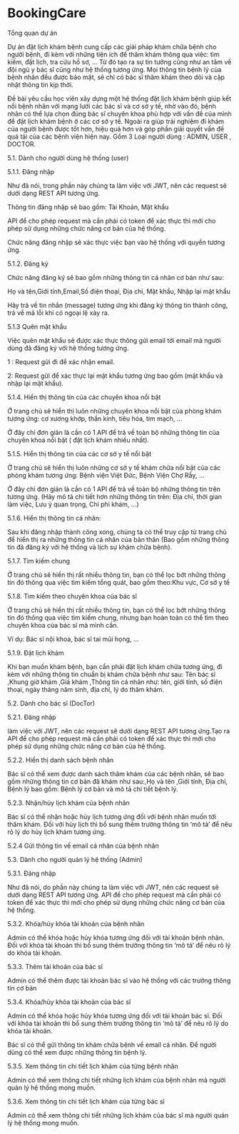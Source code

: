 # BookingCare
Tổng quan dự án 

Dự án đặt lịch khám bệnh cung cấp các giải pháp khám chữa bệnh cho người bệnh, đi kèm với những tiện ích để thăm khám thông qua việc: tìm kiếm, đặt lịch, tra cứu hồ sơ, ... Từ đó tạo ra sự tin tưởng cũng như an tâm về đội ngũ y bác sĩ cũng như hệ thống tương ứng. Mọi thông tin bệnh lý của bệnh nhân đều được bảo mật, sẽ chỉ có bác sĩ thăm khám theo dõi và cập nhật thông tin kịp thời.

Đề bài yêu cầu học viên xây dựng một hệ thống đặt lịch khám bệnh giúp kết nối bệnh nhân với mạng lưới các bác sĩ và cơ sở y tế, nhờ vào đó, bệnh nhân có thể lựa chọn đúng bác sĩ chuyên khoa phù hợp với vấn đề của mình để đặt lịch khám bệnh ở các cơ sở y tế. Ngoài ra giúp trải nghiệm đi khám của người bệnh được tốt hơn, hiệu quả hơn và góp phần giải quyết vấn đề quá tải của các bệnh viện hiện nay.
Gồm 3 Loại người dùng : ADMIN, USER , DOCTOR.

5.1. Dành cho người dùng hệ thống (user)

5.1.1. Đăng nhập

Như đã nói, trong phần này chúng ta làm việc với JWT, nên các request sẽ dưới dạng REST API tương ứng.

Thông tin đăng nhập sẽ bao gồm: Tài Khoản, Mật khẩu

API để cho phép request mà cần phải có token để xác thực thì mới cho phép sử dụng những chức năng cơ bản của hệ thống.

Chức năng đăng nhập sẽ xác thực việc bạn vào hệ thống với quyền tương ứng.

5.1.2. Đăng ký

Chức năng đăng ký sẽ bao gồm những thông tin cá nhân cơ bản như sau:

Họ và tên,Giới tính,Email,Số điện thoại, Địa chỉ, Mật khẩu, Nhập lại mật khẩu

Hãy trả về tin nhắn (message) tương ứng khi đăng ký thông tin thành công, trả về mã lỗi khi có ngoại lệ xảy ra.

5.1.3 Quên mật khẩu

Việc quên mật khẩu sẽ được xác thực thông gửi email tới email mà người dùng đã đăng ký với hệ thống tương ứng.

1 : Request gửi đi để xác nhận email.

2: Request gửi để xác thực lại mật khẩu tương ứng bao gồm (mật khẩu và nhập lại mật khẩu).

5.1.4. Hiển thị thông tin của các chuyên khoa nổi bật

Ở trang chủ sẽ hiển thị luôn những chuyên khoa nổi bật của phòng khám tương ứng: cơ xương khớp, thần kinh, tiêu hóa, tim mạch, ...

Ở đây chỉ đơn giản là cần có 1 API để trả về toàn bộ những thông tin của chuyên khoa nổi bật ( đặt lịch khám nhiều nhất).

5.1.5. Hiển thị thông tin của các cơ sở y tế nổi bật

Ở trang chủ sẽ hiển thị luôn những cơ sở y tế khám chữa nổi bật của các phòng khám tương ứng: Bệnh viện Việt Đức, Bệnh Viện Chợ Rẫy, ...

Ở đây chỉ đơn giản là cần có 1 API để trả về toàn bộ những thông tin trên tương ứng. (Hãy mô tả chi tiết hơn những thông tin trên: Địa chỉ, thời gian làm việc, Lưu ý quan trọng, Chi phí khám, ...)

5.1.6. Hiển thị thông tin cá nhân:

Sau khi đăng nhập thành công xong, chúng ta có thể truy cập từ trang chủ để hiển thị ra những thông tin cá nhân của bản thân (Bao gồm những thông tin đã đăng ký với hệ thống và lịch sự khám chữa bệnh).

5.1.7. Tìm kiếm chung

Ở trang chủ sẽ hiển thị rất nhiều thông tin, bạn có thể lọc bớt những thông tin đó thông qua việc tìm kiếm tổng quát, bao gồm theo:Khu vực, Cơ sở y tế

5.1.8. Tìm kiếm theo chuyên khoa của bác sĩ

Ở trang chủ sẽ hiển thị rất nhiều thông tin, bạn có thể lọc bớt những thông tin đó thông qua việc tìm kiếm chung, nhưng bạn hoàn toàn có thể tìm theo chuyên khoa của bác sĩ mà mình cần.

Ví dụ: Bác sĩ nội khoa, bác sĩ tai mũi họng, ...

5.1.9. Đặt lịch khám

Khi bạn muốn khám bệnh, bạn cần phải đặt lịch khám chữa tương ứng, đi kèm với những thông tin chuẩn bị khám chữa bệnh như sau: Tên bác sĩ ,Khung giờ khám ,Giá khám ,Thông tin cá nhân như: tên, giới tính, số điện thoại, ngày tháng năm sinh, địa chỉ, lý do thăm khám.

5.2. Dành cho bác sĩ (DocTor)

5.2.1. Đăng nhập

làm việc với JWT, nên các request sẽ dưới dạng REST API tương ứng.Tạo ra API để cho phép request mà cần phải có token để xác thực thì mới cho phép sử dụng những chức năng cơ bản của hệ thống.

5.2.2. Hiển thị danh sách bệnh nhân

Bác sĩ có thể xem được danh sách thăm khám của các bệnh nhân, sẽ bao gồm những thông tin cơ bản đã khám như sau:,Họ và tên ,Giới tính, Địa chỉ, Bệnh lý bao gồm: Bệnh lý cơ bản và mô tả chi tiết bệnh lý.

5.2.3. Nhận/hủy lịch khám của bệnh nhân

Bác sĩ có thể nhận hoặc hủy lịch tương ứng đối với bệnh nhân muốn tới thăm khám. Đối với hủy lịch thì bổ sung thêm trường thông tin ‘mô tả’ để nêu rõ lý do hủy lịch khám tương ứng.

5.2.4 Gửi thông tin về email cá nhân của bệnh nhân

5.3. Dành cho người quản lý hệ thống (Admin)

5.3.1. Đăng nhập

Như đã nói, do phần này chúng ta làm việc với JWT, nên các request sẽ dưới dạng REST API tương ứng.  API để cho phép request mà cần phải có token để xác thực thì mới cho phép sử dụng những chức năng cơ bản của hệ thống.

5.3.2. Khóa/hủy khóa tài khoản của bệnh nhân

Admin có thể khóa hoặc hủy khóa tương ứng đối với tài khoản bệnh nhân. Đối với khóa tài khoản thì bổ sung thêm trường thông tin ‘mô tả’ để nêu rõ lý do khóa tài khoản.

5.3.3. Thêm tài khoản của bác sĩ

Admin có thể thêm được tài khoản bác sĩ vào hệ thống với các trường thông tin cơ bản

5.3.4. Khóa/hủy khóa tài khoản của bác sĩ

Admin có thể khóa hoặc hủy khóa tương ứng đối với tài khoản bác sĩ. Đối với khóa tài khoản thì bổ sung thêm trường thông tin ‘mô tả’ để nêu rõ lý do khóa tài khoản.

Bác sĩ có thể gửi thông tin khám chữa bệnh về email cá nhân. Để người dùng có thể xem được những thông tin bệnh lý.

5.3.5. Xem thông tin chi tiết lịch khám của từng bệnh nhân

Admin có thể xem thông chi tiết những lịch khám của bệnh nhân mà người quản lý hệ thống mong muốn.

5.3.6. Xem thông tin chi tiết lịch khám của từng bác sĩ

Admin có thể xem thông chi tiết những lịch khám của bác sĩ mà người quản lý hệ thống mong muốn.

